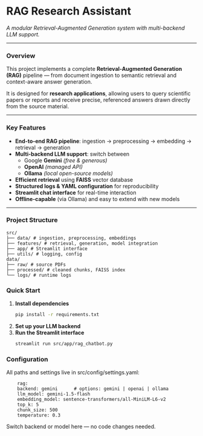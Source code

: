 # RAG Research Assistant  
*A modular Retrieval-Augmented Generation system with multi-backend LLM support.*

---

###  Overview
This project implements a complete **Retrieval-Augmented Generation (RAG)** pipeline — from document ingestion to semantic retrieval and context-aware answer generation.

It is designed for **research applications**, allowing users to query scientific papers or reports and receive precise, referenced answers drawn directly from the source material.

---

###  Key Features
- **End-to-end RAG pipeline**: ingestion → preprocessing → embedding → retrieval → generation  
- **Multi-backend LLM support**: switch between  
  - Google **Gemini** *(free & generous)*  
  - **OpenAI** *(managed API)*  
  - **Ollama** *(local open-source models)*  
- **Efficient retrieval** using **FAISS** vector database  
- **Structured logs & YAML configuration** for reproducibility  
- **Streamlit chat interface** for real-time interaction  
- **Offline-capable** (via Ollama) and easy to extend with new models  

---

###  Project Structure
    src/
    ├── data/ # ingestion, preprocessing, embeddings
    ├── features/ # retrieval, generation, model integration
    ├── app/ # Streamlit interface
    ├── utils/ # logging, config
    data/
    ├── raw/ # source PDFs
    ├── processed/ # cleaned chunks, FAISS index
    └── logs/ # runtime logs

###  Quick Start

1. **Install dependencies**
   ```bash
   pip install -r requirements.txt
2. **Set up your LLM backend**
3. **Run the Streamlit interface**
    ```bash
    streamlit run src/app/rag_chatbot.py
###  Configuration

  All paths and settings live in src/config/settings.yaml:

        rag:
        backend: gemini      # options: gemini | openai | ollama
        llm_model: gemini-1.5-flash
        embedding_model: sentence-transformers/all-MiniLM-L6-v2
        top_k: 5
        chunk_size: 500
        temperature: 0.3
  Switch backend or model here — no code changes needed.
